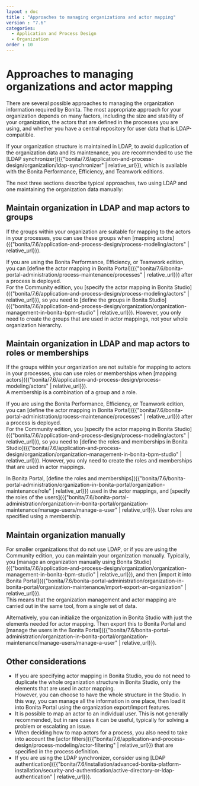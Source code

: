 ```yaml
---
layout : doc
title : "Approaches to managing organizations and actor mapping"
version : "7.6"
categories:
  - Application and Process Design
  - Organization
order : 10
---
```

# Approaches to managing organizations and actor mapping

There are several possible approaches to managing the organization information required by Bonita. The most appropriate approach for your organization depends on many factors, including the size and stability of your organization, the actors that are defined in the processes you are using, and whether you have a central repository for user data that is LDAP-compatible.

If your organization structure is maintained in LDAP, to avoid duplication of the organization data and its maintenance, you are recommended to use the [LDAP synchronizer]({{"bonita/7.6/application-and-process-design/organization/ldap-synchronizer" | relative_url}}), which is available with the Bonita Performance, Efficiency, and Teamwork editions.

The next three sections describe typical approaches, two using LDAP and one maintaining the organization data manually:

## Maintain organization in LDAP and map actors to groups

If the groups within your organization are suitable for mapping to the actors in your processes, you can use these groups when [mapping actors]({{"bonita/7.6/application-and-process-design/process-modeling/actors" | relative_url}}).

If you are using the Bonita Performance, Efficiency, or Teamwork edition, you can [define the actor mapping in Bonita Portal]({{"bonita/7.6/bonita-portal-administration/process-maintenance/processes" | relative_url}}) after a process is deployed.  
For the Community edition, you [specify the actor mapping in Bonita Studio]({{"bonita/7.6/application-and-process-design/process-modeling/actors" | relative_url}}), so you need to [define the groups in Bonita Studio]({{"bonita/7.6/application-and-process-design/organization/organization-management-in-bonita-bpm-studio" | relative_url}}). However, you only need to create the groups that are used in actor mappings, not your whole organization hierarchy.

## Maintain organization in LDAP and map actors to roles or memberships

If the groups within your organization are not suitable for mapping to actors in your processes, you can use roles or memberships when [mapping actors]({{"bonita/7.6/application-and-process-design/process-modeling/actors" | relative_url}}).  
A membership is a combination of a group and a role.

If you are using the Bonita Performance, Efficiency, or Teamwork edition, you can [define the actor mapping in Bonita Portal]({{"bonita/7.6/bonita-portal-administration/process-maintenance/processes" | relative_url}}) after a process is deployed.  
For the Community edition, you [specify the actor mapping in Bonita Studio]({{"bonita/7.6/application-and-process-design/process-modeling/actors" | relative_url}}), so you need to [define the roles and memberships in Bonita Studio]({{"bonita/7.6/application-and-process-design/organization/organization-management-in-bonita-bpm-studio" | relative_url}}). However, you only need to create the roles and memberships that are used in actor mappings.

In Bonita Portal, [define the roles and memberships]({{"bonita/7.6/bonita-portal-administration/organization-in-bonita-portal/organization-maintenance/role" | relative_url}}) used in the actor mappings, and [specify the roles of the users]({{"bonita/7.6/bonita-portal-administration/organization-in-bonita-portal/organization-maintenance/manage-users/manage-a-user" | relative_url}}). User roles are specified using a membership.

## Maintain organization manually

For smaller organizations that do not use LDAP, or if you are using the Community edition, you can maintain your organization manually.
Typically, you [manage an organization manually using Bonita Studio]({{"bonita/7.6/application-and-process-design/organization/organization-management-in-bonita-bpm-studio" | relative_url}}), and then [import it into Bonita Portal]({{"bonita/7.6/bonita-portal-administration/organization-in-bonita-portal/organization-maintenance/import-export-an-organization" | relative_url}}).   
This means that the organization management and actor mapping are carried out in the same tool, from a single set of data.

Alternatively, you can initialize the organization in Bonita Studio with just the elements needed for actor mapping. Then export this to Bonita Portal and [manage the users in the Bonita Portal]({{"bonita/7.6/bonita-portal-administration/organization-in-bonita-portal/organization-maintenance/manage-users/manage-a-user" | relative_url}}).

## Other considerations

* If you are specifying actor mapping in Bonita Studio, you do not need to duplicate the whole organization structure in Bonita Studio, only the elements that are used in actor mapping.  
However, you can choose to have the whole structure in the Studio. In this way, you can manage all the information in one place, then load it into Bonita Portal using the organization export/import features.
* It is possible to map an actor to an individual user. This is not generally recommended, but in rare cases it can be useful, typically for solving a problem or escalating an issue.
* When deciding how to map actors for a process, you also need to take into account the [actor filters]({{"bonita/7.6/application-and-process-design/process-modeling/actor-filtering" | relative_url}}) that are specified in the process definition.
* If you are using the LDAP synchronizer, consider using [LDAP authentication]({{"bonita/7.6/installation/advanced-bonita-platform-installation/security-and-authentication/active-directory-or-ldap-authentication" | relative_url}}).
